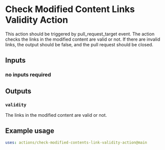 # Check Modified Content Links Validity Action

This action should be triggered by pull_request_target event. The action checks the links in the modified content are valid or not. If there are invalid links, the output should be false, and the pull
request should be closed.


## Inputs

### no inputs required

## Outputs

### `validity`

The links in the modified content are valid or not.

## Example usage

```yaml
uses: actions/check-modified-contents-link-validity-action@main
```
